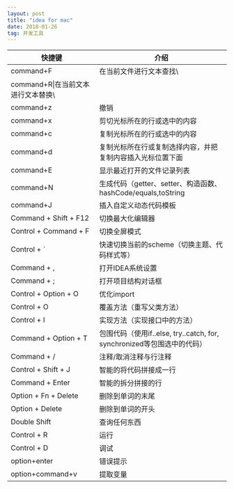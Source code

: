 ```yaml
---
layout: post
title: "idea for mac"
date: 2018-01-26
tag: 开发工具
---
```


| 快捷键                     | 介绍                                       |
| ----------------------- | ---------------------------------------- |
| command+F               | 在当前文件进行文本查找\                             |
| command+R\|在当前文本进行文本替换\ |                                          |
| command+z               | 撤销                                       |
| command+x               | 剪切光标所在的行或选中的内容                           |
| command+c               | 复制光标所在的行或选中的内容                           |
| command+d               | 复制光标所在行或复制选择内容，并把复制内容插入光标位置下面            |
| command+E               | 显示最近打开的文件记录列表                            |
| command+N               | 生成代码（getter、setter、构造函数、hashCode/equals,toString |
| command+J               | 插入自定义动态代码模板                              |
| Command + Shift + F12   | 切换最大化编辑器                                 |
| Control + Command + F   | 切换全屏模式                                   |
| Control + \`            | 快速切换当前的scheme（切换主题、代码样式等）                |
| Command + ,             | 打开IDEA系统设置                               |
| Command + ;             | 打开项目结构对话框                                |
| Control + Option + O    | 优化import                                 |
| Control + O             | 覆盖方法（重写父类方法）                             |
| Control + I             | 实现方法（实现接口中的方法）                           |
| Command + Option + T    | 包围代码（使用if..else, try..catch, for, synchronized等包围选中的代码） |
| Command + /             | 注释/取消注释与行注释                              |
| Control + Shift + J     | 智能的将代码拼接成一行                              |
| Command + Enter         | 智能的拆分拼接的行                                |
| Option + Fn + Delete    | 删除到单词的末尾                                 |
| Option + Delete         | 删除到单词的开头                                 |
| Double Shift            | 查询任何东西                                   |
| Control + R             | 运行                                       |
| Control + D             | 调试                                       |
| option+enter            | 错误提示                                     |
| option+command+v        | 提取变量                                     |





